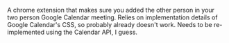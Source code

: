 A chrome extension that makes sure you added the other person in your two person Google Calendar meeting. Relies on implementation details of Google Calendar's CSS, so probably already doesn't work. Needs to be re-implemented using the Calendar API, I guess.
